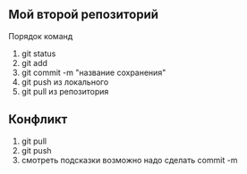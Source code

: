 ## Мой второй репозиторий
Порядок команд 
1. git status
2. git add
3. git commit -m "название сохранения"
4. git push из локального
5. git pull из репозитория

## Конфликт 
1. git pull
2. git push
3. смотреть подсказки возможно надо сделать commit -m
